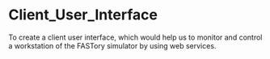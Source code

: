 # Client_User_Interface
To create a client user interface, which would help us to monitor and control a workstation of the FASTory simulator by using web services.
